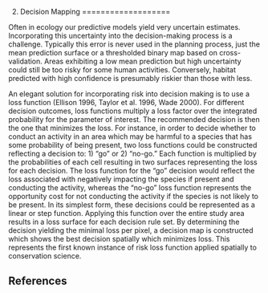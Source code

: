 2. Decision Mapping
===================

Often in ecology our predictive models yield very uncertain estimates.
Incorporating this uncertainty into the decision-making process is a
challenge. Typically this error is never used in the planning process,
just the mean prediction surface or a thresholded binary map based on
cross-validation. Areas exhibiting a low mean prediction but high
uncertainty could still be too risky for some human activities.
Conversely, habitat predicted with high confidence is presumably riskier
than those with less.

An elegant solution for incorporating risk into decision making is to
use a loss function (Ellison 1996, Taylor et al. 1996, Wade 2000). For
different decision outcomes, loss functions multiply a loss factor over
the integrated probability for the parameter of interest. The
recommended decision is then the one that minimizes the loss. For
instance, in order to decide whether to conduct an activity in an area
which may be harmful to a species that has some probability of being
present, two loss functions could be constructed reflecting a decision
to: 1) “go” or 2) “no-go.” Each function is multiplied by the
probabilities of each cell resulting in two surfaces representing the
loss for each decision. The loss function for the “go” decision would
reflect the loss associated with negatively impacting the species if
present and conducting the activity, whereas the “no-go” loss function
represents the opportunity cost for not conducting the activity if the
species is not likely to be present. In its simplest form, these
decisions could be represented as a linear or step function. Applying
this function over the entire study area results in a loss surface for
each decision rule set. By determining the decision yielding the minimal
loss per pixel, a decision map is constructed which shows the best
decision spatially which minimizes loss. This represents the first known
instance of risk loss function applied spatially to conservation
science.

References
----------
